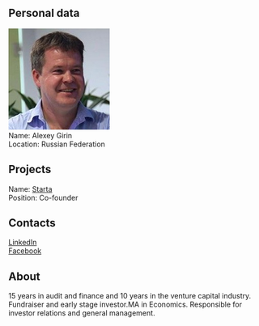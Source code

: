 ## Personal data
![alexey girin photo](photo/alexey_girin.jpg)  
Name:   Alexey Girin  
Location: Russian Federation   
## Projects 
Name: [Starta](../projects/starta.md)  
Position: Co-founder   
## Contacts
[LinkedIn](https://www.linkedin.com/in/alexey-girin-21971231/)      
[Facebook](https://www.facebook.com/alexey.girin.3?ref=br_rs)
## About
15 years in audit and finance and 10 years in the venture capital industry. Fundraiser and early stage investor.MA in Economics.
Responsible for investor relations and general management. 
